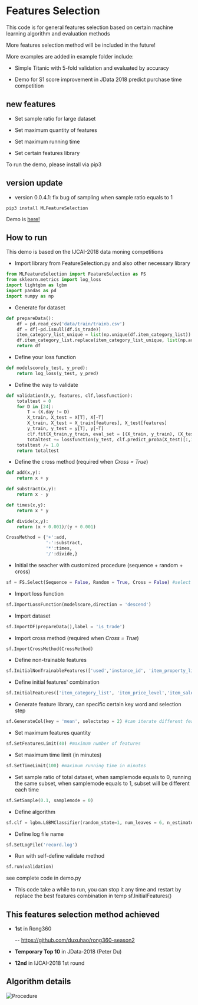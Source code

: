 # Features Selection
This code is for general features selection based on certain machine learning algorithm and evaluation methods

More features selection method will be included in the future!

More examples are added in example folder include:

- Simple Titanic with 5-fold validation and evaluated by accuracy

- Demo for S1 score improvement in JData 2018 predict purchase time competition

## new features

- Set sample ratio for large dataset

- Set maximum quantity of features

- Set maximum running time

- Set certain features library

To run the demo, please install via pip3

## version update

- version 0.0.4.1: fix bug of sampling when sample ratio equals to 1

```
pip3 install MLFeatureSelection
```
Demo is [here!](https://pypi.org/project/MLFeatureSelection/)

## How to run

This demo is based on the IJCAI-2018 data moning competitions

- Import library from FeatureSelection.py and also other necessary library

```python
from MLFeatureSelection import FeatureSelection as FS 
from sklearn.metrics import log_loss
import lightgbm as lgbm
import pandas as pd
import numpy as np
```

- Generate for dataset

```python
def prepareData():
    df = pd.read_csv('data/train/trainb.csv')
    df = df[~pd.isnull(df.is_trade)]
    item_category_list_unique = list(np.unique(df.item_category_list))
    df.item_category_list.replace(item_category_list_unique, list(np.arange(len(item_category_list_unique))), inplace=True)
    return df
```

- Define your loss function

```python
def modelscore(y_test, y_pred):
    return log_loss(y_test, y_pred)
```

- Define the way to validate

```python
def validation(X,y, features, clf,lossfunction):
    totaltest = 0
    for D in [24]:
        T = (X.day != D)
        X_train, X_test = X[T], X[~T]
        X_train, X_test = X_train[features], X_test[features]
        y_train, y_test = y[T], y[~T]
        clf.fit(X_train,y_train, eval_set = [(X_train, y_train), (X_test, y_test)], eval_metric='logloss', verbose=False,early_stopping_rounds=200) #the train method must match your selected algorithm
        totaltest += lossfunction(y_test, clf.predict_proba(X_test)[:,1])
    totaltest /= 1.0
    return totaltest
```

- Define the cross method (required when *Cross = True*)

```python
def add(x,y):
    return x + y

def substract(x,y):
    return x - y

def times(x,y):
    return x * y

def divide(x,y):
    return (x + 0.001)/(y + 0.001)

CrossMethod = {'+':add,
               '-':substract,
               '*':times,
               '/':divide,}
```

- Initial the seacher with customized procedure (sequence + random + cross)

```python
sf = FS.Select(Sequence = False, Random = True, Cross = False) #select the way you want to process searching
```

- Import loss function

```python
sf.ImportLossFunction(modelscore,direction = 'descend')
```

- Import dataset

```python
sf.ImportDF(prepareData(),label = 'is_trade')
```

- Import cross method (required when *Cross = True*)

```python
sf.ImportCrossMethod(CrossMethod)
```

- Define non-trainable features

```python
sf.InitialNonTrainableFeatures(['used','instance_id', 'item_property_list', 'context_id', 'context_timestamp', 'predict_category_property', 'is_trade'])
```

- Define initial features' combination

```python
sf.InitialFeatures(['item_category_list', 'item_price_level','item_sales_level','item_collected_level', 'item_pv_level'])
```

- Generate feature library, can specific certain key word and selection step

```python
sf.GenerateCol(key = 'mean', selectstep = 2) #can iterate different features set
```

- Set maximum features quantity

```python
sf.SetFeaturesLimit(40) #maximum number of features
```

- Set maximum time limit (in minutes)

```python
sf.SetTimeLimit(100) #maximum running time in minutes
```

- Set sample ratio of total dataset, when samplemode equals to 0, running the same subset, when samplemode equals to 1, subset will be different each time

```python
sf.SetSample(0.1, samplemode = 0)
```

- Define algorithm

```python
sf.clf = lgbm.LGBMClassifier(random_state=1, num_leaves = 6, n_estimators=5000, max_depth=3, learning_rate = 0.05, n_jobs=8)
```

- Define log file name

```python
sf.SetLogFile('record.log')
```

- Run with self-define validate method

```python
sf.run(validation)
```

see complete code in demo.py

- This code take a while to run, you can stop it any time and restart by replace the best features combination in temp sf.InitialFeatures()

## This features selection method achieved

- **1st** in Rong360

   -- https://github.com/duxuhao/rong360-season2
   
- **Temporary Top 10** in JData-2018 (Peter Du)

- **12nd** in IJCAI-2018 1st round

## Algorithm details

![Procedure](https://github.com/duxuhao/Feature-Selection/blob/master/Procedure0.png)
